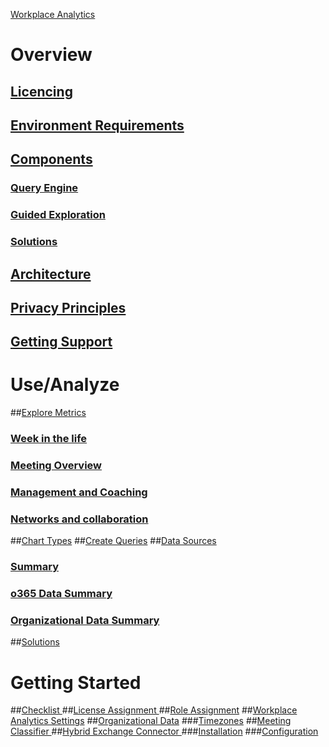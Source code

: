 [Workplace Analytics](index.md)
 
 
# Overview
## [Licencing](deployment-guide-for-office-365-proplus.md)
## [Environment Requirements](about-office-365-proplus-in-the-enterprise.md)
## [Components](http://fasttrack.microsoft.com/office)
### [Query Engine](http://fasttrack.microsoft.com/office)
### [Guided Exploration](http://fasttrack.microsoft.com/office)
### [Solutions](http://fasttrack.microsoft.com/office)
## [Architecture](http://fasttrack.microsoft.com/office)
## [Privacy Principles](http://fasttrack.microsoft.com/office)
## [Getting Support](http://fasttrack.microsoft.com/office)

# Use/Analyze
##[Explore Metrics](http://fasttrack.microsoft.com/office)
### [Week in the life](http://fasttrack.microsoft.com/office)
### [Meeting Overview](http://fasttrack.microsoft.com/office)
### [Management and Coaching](http://fasttrack.microsoft.com/office)
### [Networks and collaboration ](http://fasttrack.microsoft.com/office)
##[Chart Types](http://fasttrack.microsoft.com/office)
##[Create Queries](http://fasttrack.microsoft.com/office)
##[Data Sources](http://fasttrack.microsoft.com/office)
### [Summary](http://fasttrack.microsoft.com/office)
### [o365 Data Summary](http://fasttrack.microsoft.com/office)
### [Organizational Data Summary](http://fasttrack.microsoft.com/office)
##[Solutions](http://fasttrack.microsoft.com/office)

# Getting Started
##[Checklist	](http://fasttrack.microsoft.com/office)
##[License Assignment	](http://fasttrack.microsoft.com/office)
##[Role Assignment](http://fasttrack.microsoft.com/office)
##[Workplace Analytics Settings](http://fasttrack.microsoft.com/office)
##[Organizational Data](http://fasttrack.microsoft.com/office)
###[Timezones](http://fasttrack.microsoft.com/office)
##[Meeting Classifier	](http://fasttrack.microsoft.com/office)
##[Hybrid Exchange Connector	](http://fasttrack.microsoft.com/office)
###[Installation](http://fasttrack.microsoft.com/office)
###[Configuration](http://fasttrack.microsoft.com/office)







	


	
	
